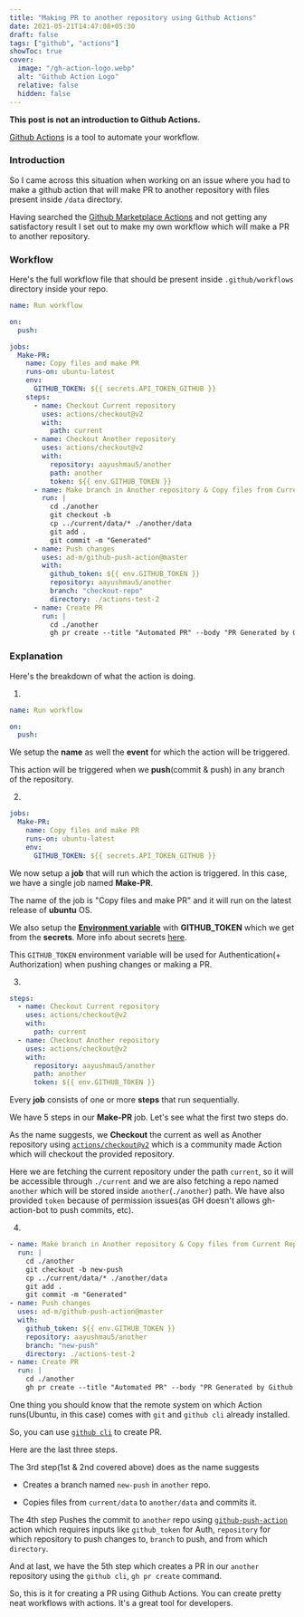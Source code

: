 ```yaml
---
title: "Making PR to another repository using Github Actions"
date: 2021-05-21T14:47:08+05:30
draft: false
tags: ["github", "actions"]
showToc: true
cover:
  image: "/gh-action-logo.webp"
  alt: "Github Action Logo"
  relative: false
  hidden: false
---
```


**This post is not an introduction to Github Actions.**

[Github Actions](https://github.com/features/actions) is a tool to automate your workflow.

### Introduction

So I came across this situation when working on an issue where you had to make a
github action that will make PR to another repository with files present inside `/data` directory.

Having searched the [Github Marketplace Actions](https://github.com/marketplace?type=actions) and not getting any satisfactory result
I set out to make my own workflow which will make a PR to another repository.

### Workflow

Here's the full workflow file that should be present inside `.github/workflows` directory inside your repo.

```yml
name: Run workflow

on:
  push:

jobs:
  Make-PR:
    name: Copy files and make PR
    runs-on: ubuntu-latest
    env:
      GITHUB_TOKEN: ${{ secrets.API_TOKEN_GITHUB }}
    steps:
      - name: Checkout Current repository
        uses: actions/checkout@v2
        with:
          path: current
      - name: Checkout Another repository
        uses: actions/checkout@v2
        with:
          repository: aayushmau5/another
          path: another
          token: ${{ env.GITHUB_TOKEN }}
      - name: Make branch in Another repository & Copy files from Current Repo to Another
        run: |
          cd ./another
          git checkout -b 
          cp ../current/data/* ./another/data
          git add .
          git commit -m "Generated"
      - name: Push changes
        uses: ad-m/github-push-action@master
        with:
          github_token: ${{ env.GITHUB_TOKEN }}
          repository: aayushmau5/another
          branch: "checkout-repo"
          directory: ./actions-test-2
      - name: Create PR
        run: |
          cd ./another
          gh pr create --title "Automated PR" --body "PR Generated by Github Actions" --head "checkout-repo"
```

### Explanation

Here's the breakdown of what the action is doing.

1.

```yml
name: Run workflow

on:
  push:
```

We setup the **name** as well the **event** for which the action will be triggered.

This action will be triggered when we **push**(commit & push) in any branch of the repository.

2.

```yml
jobs:
  Make-PR:
    name: Copy files and make PR
    runs-on: ubuntu-latest
    env:
      GITHUB_TOKEN: ${{ secrets.API_TOKEN_GITHUB }}
```

We now setup a **job** that will run which the action is triggered. In this case, we have a single job named **Make-PR**.

The name of the job is "Copy files and make PR" and it will run on the latest release of **ubuntu** OS.

We also setup the [**Environment variable**](https://docs.github.com/en/actions/reference/environment-variables) with **GITHUB_TOKEN** which we get from the **secrets**.
More info about secrets [here](https://bloggie.io/@_junrong/using-environment-variables-secrets-in-github-actions).

This `GITHUB_TOKEN` environment variable will be used for Authentication(+ Authorization) when pushing changes or making a PR.

3.

```yml
steps:
  - name: Checkout Current repository
    uses: actions/checkout@v2
    with:
      path: current
  - name: Checkout Another repository
    uses: actions/checkout@v2
    with:
      repository: aayushmau5/another
      path: another
      token: ${{ env.GITHUB_TOKEN }}
```

Every **job** consists of one or more **steps** that run sequentially.

We have 5 steps in our **Make-PR** job. Let's see what the first two steps do.

As the name suggests, we **Checkout** the current as well as Another repository using [`actions/checkout@v2`](https://github.com/actions/checkout) which is a community made Action which will checkout the provided repository.

Here we are fetching the current repository under the path `current`, so it will be accessible through `./current` and we are also fetching a repo named `another` which will be stored inside `another`(`./another`) path. We have also provided `token` because of permission issues(as GH doesn't allows gh-action-bot to push commits, etc).

4.

```yml
- name: Make branch in Another repository & Copy files from Current Repo to Another
  run: |
    cd ./another
    git checkout -b new-push
    cp ../current/data/* ./another/data
    git add .
    git commit -m "Generated"
- name: Push changes
  uses: ad-m/github-push-action@master
  with:
    github_token: ${{ env.GITHUB_TOKEN }}
    repository: aayushmau5/another
    branch: "new-push"
    directory: ./actions-test-2
- name: Create PR
  run: |
    cd ./another
    gh pr create --title "Automated PR" --body "PR Generated by Github Actions" --head "checkout-repo"
```

One thing you should know that the remote system on which Action runs(Ubuntu, in this case) comes with `git` and `github cli` already installed.

So, you can use [`github cli`](https://cli.github.com/) to create PR.

Here are the last three steps.

The 3rd step(1st & 2nd covered above) does as the name suggests

- Creates a branch named `new-push` in `another` repo.

- Copies files from `current/data` to `another/data` and commits it.

The 4th step Pushes the commit to `another` repo using [`github-push-action`](https://github.com/ad-m/github-push-action) action which requires inputs like `github_token` for Auth, `repository` for which repository to push changes to, `branch` to push, and from which `directory`.

And at last, we have the 5th step which creates a PR in our `another` repository using the `github cli`, `gh pr create` command.

So, this is it for creating a PR using Github Actions. You can create pretty neat workflows with actions. It's a great tool for developers.
